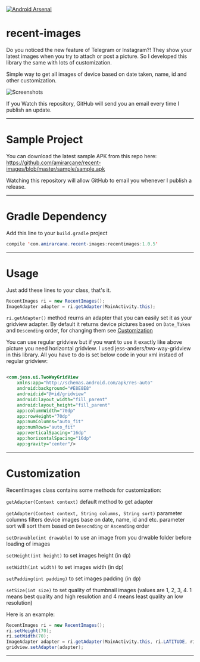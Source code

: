 [![Android Arsenal](https://img.shields.io/badge/Android%20Arsenal-recent--images-green.svg?style=true)](https://android-arsenal.com/details/1/3622)
# recent-images

Do you noticed the new feature of Telegram or Instagram?! They show your latest images when you try to attach or post a picture.
So I developed this library the same with lots of customization.

Simple way to get all images of device based on date taken, name, id and other customization.

![Screenshots](https://raw.githubusercontent.com/amirarcane/recent-images/master/demo/Screenshot_2015-10-31-15-40-49.png)

If you Watch this repository, GitHub will send you an email every time I publish an update.

---
# Sample Project
You can download the latest sample APK from this repo here: https://github.com/amirarcane/recent-images/blob/master/sample/sample.apk

Watching this repository will allow GitHub to email you whenever I publish a release.

---
# Gradle Dependency

Add this line to your `build.gradle` project

```java
compile 'com.amirarcane.recent-images:recentimages:1.0.5'
```
---
# Usage

Just add these lines to your class, that's it.

```java
RecentImages ri = new RecentImages();
ImageAdapter adapter = ri.getAdapter(MainActivity.this);
```
`ri.getAdapter()` method reurns an adapter that you can easily set it as your gridview adapter. By default it returns device pictures
based on `Date_Taken` and `Descending` order, for changing them see [Customization](https://github.com/amirarcane/recent-images/#customization)

You can use regular gridview but if you want to use it exactly like above picture you need horizontal gridview.
I used jess-anders/two-way-gridview in this library. All you have to do is set below code in your xml instaed of regular gridview:

```xml

<com.jess.ui.TwoWayGridView
    xmlns:app="http://schemas.android.com/apk/res-auto"
    android:background="#E8E8E8"
    android:id="@+id/gridview"
    android:layout_width="fill_parent" 
    android:layout_height="fill_parent"
    app:columnWidth="70dp"
    app:rowHeight="70dp"
    app:numColumns="auto_fit"
    app:numRows="auto_fit"
    app:verticalSpacing="16dp"
    app:horizontalSpacing="16dp"
    app:gravity="center"/>

```
---
# Customization

RecentImages class contains some methods for customization:

`getAdapter(Context context)` default method to get adapter

`getAdapter(Context context, String columns, String sort)` parameter columns filters device images base on date, name, id and etc. parameter sort will sort them based on `Desecnding` or `Ascending` order

`setDrawable(int drawable)` to use an image from you drwable folder before loading of images

`setHeight(int height)` to set images height (in dp)

`setWidth(int width)` to set images width (in dp)

`setPadding(int padding)` to set images padding (in dp)

`setSize(int size)` to set quality of thumbnail images (values are 1, 2, 3, 4. 1 means best quality and high resulotion and 4 means least quality an low resolution)

Here is an example:

```java
RecentImages ri = new RecentImages();
ri.setHeight(70);
ri.setWidth(70);
ImageAdapter adapter = ri.getAdapter(MainActivity.this, ri.LATITUDE, ri.ASCENDING);
gridview.setAdapter(adapter);
```

---
